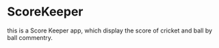 # ScoreKeeper
this is a Score Keeper app, which display the score of cricket and ball by ball commentry.
